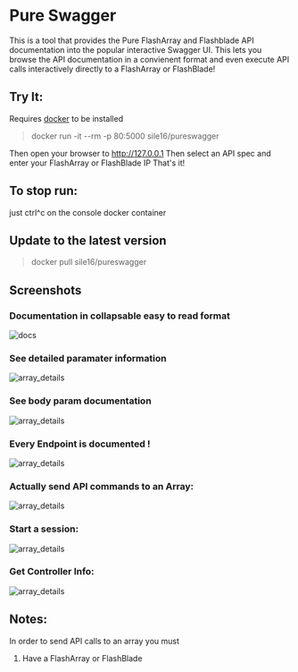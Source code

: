 # Pure Swagger

This is a tool that provides the Pure FlashArray and Flashblade API documentation into the popular interactive Swagger UI.  This lets you browse the API documentation in a convienent format and even execute API calls interactively directly to a FlashArray or FlashBlade!


## Try It: 
Requires [docker](https://docs.docker.com/install/) to be installed

> docker run -it --rm -p 80:5000 sile16/pureswagger 

Then open your browser to http://127.0.0.1
Then select an API spec and enter your FlashArray or FlashBlade IP
That's it!

## To stop run:
just ctrl^c on the console docker container 

## Update to the latest version

> docker pull sile16/pureswagger


## Screenshots

### Documentation in collapsable easy to read format
![docs](https://raw.githubusercontent.com/PureStorage-OpenConnect/swagger/master/images/docs.png)

### See detailed paramater information
![array_details](https://raw.githubusercontent.com/PureStorage-OpenConnect/swagger/master/images/array_details.png)

### See body param documentation
![array_details](https://raw.githubusercontent.com/PureStorage-OpenConnect/swagger/master/images/body_params.png)

### Every Endpoint is documented !
![array_details](https://raw.githubusercontent.com/PureStorage-OpenConnect/swagger/master/images/list_of_endpoints.png)

### Actually send API commands to an Array:
![array_details](https://raw.githubusercontent.com/PureStorage-OpenConnect/swagger/master/images/list_api.png)

### Start a session:
![array_details](https://raw.githubusercontent.com/PureStorage-OpenConnect/swagger/master/images/start_session.png)

### Get Controller Info:
![array_details](https://raw.githubusercontent.com/PureStorage-OpenConnect/swagger/master/images/get_controllers.png)

## Notes:

In order to send API calls to an array you must 
1.  Have a FlashArray or FlashBlade

